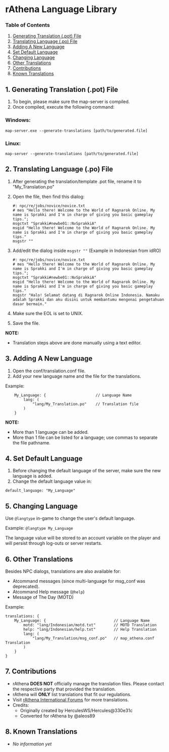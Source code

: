 # rAthena Language Library

### Table of Contents
1. [Generating Translation (.pot) File](#1-generating-translation-pot-file)
2. [Translating Language (.po) File](#2-translating-language-po-file)
3. [Adding A New Language](#3-adding-a-new-language)
4. [Set Default Language](#4-set-default-language)
5. [Changing Language](#5-changing-language)
6. [Other Translations](#6-other-translations)
7. [Contributions](#7-contributions)
8. [Known Translations](#8-known-translations)

## 1. Generating Translation (.pot) File
1. To begin, please make sure the map-server is compiled.
2. Once compiled, execute the following command:
### Windows:
```
map-server.exe --generate-translations [path/to/generated.file]
```
### Linux:
```
map-server --generate-translations [path/to/generated.file]
```

## 2. Translating Language (.po) File
1. After generating the translation/template .pot file, rename it to "My_Translation.po"
2. Open the file, then find this dialog:

    ```
    #: npc/re/jobs/novice/novice.txt
    # mes "Hello there! Welcome to the World of Ragnarok Online. My name is Sprakki and I'm in charge of giving you basic gameplay tips.";
    msgctxt "Sprakki#newbe01::NvSprakkiA"
    msgid "Hello there! Welcome to the World of Ragnarok Online. My name is Sprakki and I'm in charge of giving you basic gameplay tips."
    msgstr ""
    ```

3. Add/edit the dialog inside `msgstr ""` (Example in Indonesian from idRO)

    ```
    #: npc/re/jobs/novice/novice.txt
    # mes "Hello there! Welcome to the World of Ragnarok Online. My name is Sprakki and I'm in charge of giving you basic gameplay tips.";
    msgctxt "Sprakki#newbe01::NvSprakkiA"
    msgid "Hello there! Welcome to the World of Ragnarok Online. My name is Sprakki and I'm in charge of giving you basic gameplay tips."
    msgstr "Halo! Selamat datang di Ragnarok Online Indonesia. Namaku adalah Sprakki dan aku disini untuk membantumu mengenai pengetahuan dasar bermain."
    ```

4. Make sure the EOL is set to UNIX.
5. Save the file.

**NOTE:**
* Translation steps above are done manually using a text editor.

## 3. Adding A New Language
1. Open the conf/translation.conf file.
2. Add your new language name and the file for the translations.

Example:
```
	My_Language: {						// Language Name
		lang: (
			"lang/My_Translation.po"	// Translation file
		)
	}
```

**NOTE:**
* More than 1 language can be added.
* More than 1 file can be listed for a language; use commas to separate the file pathname.

## 4. Set Default Language
1. Before changing the default language of the server, make sure the new language is added.
2. Change the default language value in:
```
default_language: "My_Language"
```

## 5. Changing Language
Use `@langtype` in-game to change the user's default language.

Example: `@langtype My_Language`

The language value will be stored to an account variable on the player and will persist through log-outs or server restarts.

## 6. Other Translations
Besides NPC dialogs, translations are also available for:
* Atcommand messages (since multi-language for msg_conf was deprecated).
* Atcommand Help message (`@help`)
* Message of The Day (MOTD)

Example:
```
translations: {
	My_Language: {								// Language Name
		motd: "lang/Indonesian/motd.txt"		// MOTD Translation
		help: "lang/Indonesian/help.txt"		// Help Translation
		lang: (
			"lang/My_Translation/msg_conf.po"	// map_athena.conf Translation
		)
	}
}
```

## 7. Contributions
* rAthena **DOES NOT** officially manage the translation files. Please contact the respective party that provided the translation.
* rAthena will **ONLY** list translations that fit our regulations.
* Visit [rAthena International Forums](https://rathena.org/board/forum/6-international-forums/) for more translations.
* Credits:
  * Originally created by HerculesWS/Hercules@330e31c
  * Converted for rAthena by @aleos89

## 8. Known Translations
* *No information yet*
